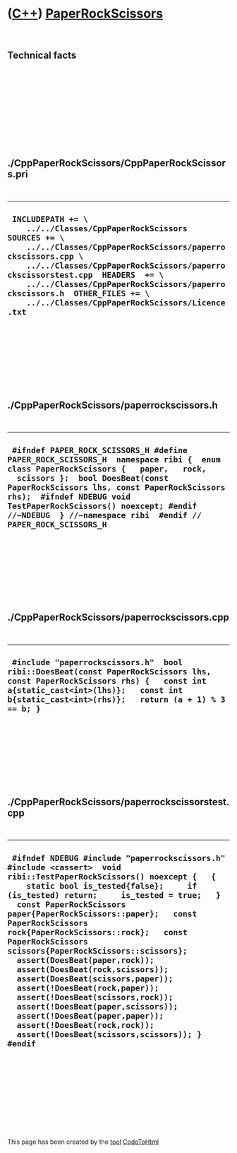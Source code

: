 
 

 

 

 

 

([C++](Cpp.md)) [PaperRockScissors](CppPaperRockScissors.md)
==============================================================

 

Technical facts
---------------

 

 

 

 

 

 

./CppPaperRockScissors/CppPaperRockScissors.pri
-----------------------------------------------

 

  ---------------------------------------------------------------------------------------------------------------------------------------------------------------------------------------------------------------------------------------------------------------------------------------------------------------------------------------------------------
  ` INCLUDEPATH += \     ../../Classes/CppPaperRockScissors  SOURCES += \     ../../Classes/CppPaperRockScissors/paperrockscissors.cpp \     ../../Classes/CppPaperRockScissors/paperrockscissorstest.cpp  HEADERS  += \     ../../Classes/CppPaperRockScissors/paperrockscissors.h  OTHER_FILES += \     ../../Classes/CppPaperRockScissors/Licence.txt`
  ---------------------------------------------------------------------------------------------------------------------------------------------------------------------------------------------------------------------------------------------------------------------------------------------------------------------------------------------------------

 

 

 

 

 

./CppPaperRockScissors/paperrockscissors.h
------------------------------------------

 

  ---------------------------------------------------------------------------------------------------------------------------------------------------------------------------------------------------------------------------------------------------------------------------------------------------------------------------------------------------------
  ` #ifndef PAPER_ROCK_SCISSORS_H #define PAPER_ROCK_SCISSORS_H  namespace ribi {  enum class PaperRockScissors {   paper,   rock,   scissors };  bool DoesBeat(const PaperRockScissors lhs, const PaperRockScissors rhs);  #ifndef NDEBUG void TestPaperRockScissors() noexcept; #endif //~NDEBUG  } //~namespace ribi  #endif // PAPER_ROCK_SCISSORS_H`
  ---------------------------------------------------------------------------------------------------------------------------------------------------------------------------------------------------------------------------------------------------------------------------------------------------------------------------------------------------------

 

 

 

 

 

./CppPaperRockScissors/paperrockscissors.cpp
--------------------------------------------

 

  -----------------------------------------------------------------------------------------------------------------------------------------------------------------------------------------------------------------------------
  ` #include "paperrockscissors.h"  bool ribi::DoesBeat(const PaperRockScissors lhs, const PaperRockScissors rhs) {   const int a{static_cast<int>(lhs)};   const int b{static_cast<int>(rhs)};   return (a + 1) % 3 == b; }`
  -----------------------------------------------------------------------------------------------------------------------------------------------------------------------------------------------------------------------------

 

 

 

 

 

./CppPaperRockScissors/paperrockscissorstest.cpp
------------------------------------------------

 

  -------------------------------------------------------------------------------------------------------------------------------------------------------------------------------------------------------------------------------------------------------------------------------------------------------------------------------------------------------------------------------------------------------------------------------------------------------------------------------------------------------------------------------------------------------------------------------------------------------------------------------------------------------------------------------------------------------------------------------------------
  ` #ifndef NDEBUG #include "paperrockscissors.h"  #include <cassert>  void ribi::TestPaperRockScissors() noexcept {   {     static bool is_tested{false};     if (is_tested) return;     is_tested = true;   }   const PaperRockScissors paper{PaperRockScissors::paper};   const PaperRockScissors rock{PaperRockScissors::rock};   const PaperRockScissors scissors{PaperRockScissors::scissors};   assert(DoesBeat(paper,rock));   assert(DoesBeat(rock,scissors));   assert(DoesBeat(scissors,paper));    assert(!DoesBeat(rock,paper));   assert(!DoesBeat(scissors,rock));   assert(!DoesBeat(paper,scissors));    assert(!DoesBeat(paper,paper));   assert(!DoesBeat(rock,rock));   assert(!DoesBeat(scissors,scissors)); } #endif`
  -------------------------------------------------------------------------------------------------------------------------------------------------------------------------------------------------------------------------------------------------------------------------------------------------------------------------------------------------------------------------------------------------------------------------------------------------------------------------------------------------------------------------------------------------------------------------------------------------------------------------------------------------------------------------------------------------------------------------------------------

 

 

 

 

 

 

This page has been created by the [tool](Tools.md)
[CodeToHtml](ToolCodeToHtml.md)
